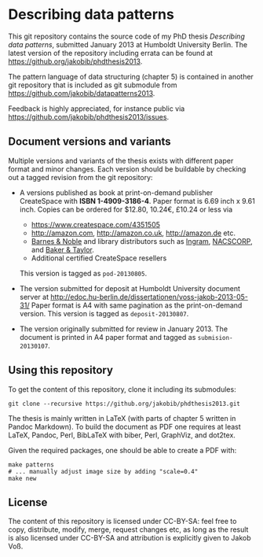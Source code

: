 # Describing data patterns

This git repository contains the source code of my PhD thesis *Describing data
patterns*, submitted January 2013 at Humboldt University Berlin. The latest
version of the repository including errata can be found at
<https://github.org/jakobib/phdthesis2013>.

The pattern language of data structuring (chapter 5) is contained in another
git repository that is included as git submodule from
<https://github.com/jakobib/datapatterns2013>.

Feedback is highly appreciated, for instance public via
<https://github.com/jakobib/phdthesis2013/issues>.

## Document versions and variants

Multiple versions and variants of the thesis exists with different paper format
and minor changes. Each version should be buildable by checking out a tagged
revision from the git repository:

* A versions published as book at print-on-demand publisher CreateSpace with
  **ISBN 1-4909-3186-4**. Paper format is 6.69 inch x 9.61 inch. Copies can be
  ordered for $12.80, 10.24€, £10.24 or less via

    * <https://www.createspace.com/4351505>
    * <http://amazon.com>, <http://amazon.co.uk>, <http://amazon.de> etc.
    * [Barnes & Noble](http://www.barnesandnoble.com/) and library distributors 
      such as [Ingram](http://www.ingramcontent.com/), 
      [NACSCORP](http://www.nacscorp.com/), and 
      [Baker & Taylor](http://www.btol.com/).
    * Additional certified CreateSpace resellers

  This version is tagged as `pod-20130805`.

* The version submitted for deposit at Humboldt University document server
  at <http://edoc.hu-berlin.de/dissertationen/voss-jakob-2013-05-31/>
  Paper format is A4 with same pagination as
  the print-on-demand version. This version is tagged as `deposit-20130807`.

* The version originally submitted for review in January 2013. The document is
  printed in A4 paper format and tagged as `submision-20130107`.

## Using this repository

To get the content of this repository, clone it including its submodules:

    git clone --recursive https://github.org/jakobib/phdthesis2013.git

The thesis is mainly written in LaTeX (with parts of chapter 5 written in
Pandoc Markdown). To build the document as PDF one requires at least LaTeX,
Pandoc, Perl, BibLaTeX with biber, Perl, GraphViz, and dot2tex.

Given the required packages, one should be able to create a PDF with:

    make patterns
    # ... manually adjust image size by adding "scale=0.4"
    make new

## License

The content of this repository is licensed under CC-BY-SA: feel free to copy,
distribute, modify, merge, request changes etc, as long as the result is also
licensed under CC-BY-SA and attribution is explicitly given to Jakob Voß.
